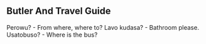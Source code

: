 
## Butler And Travel Guide
Perowu? - From where, where to?
Lavo kudasa? - Bathroom please.
Usatobuso? - Where is the bus?
